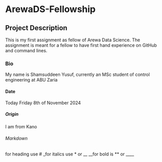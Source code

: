 # ArewaDS-Fellowship

## Project Description

This is my first assignment as fellow of Arewa Data Science. The assignment is meant for a fellow to have first hand experience on GitHub and command lines.

### Bio
My name is Shamsuddeen Yusuf, currently an MSc student of control engineering at ABU Zaria

#### Date

Today Friday 8th of November 2024

##### Origin

I am from Kano

###### Markdown
for heading use #
_for italics use * or __
__for bold is ** or ____
